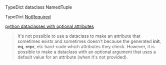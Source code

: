 

TypeDict
dataclass
NamedTuple

TypeDict
[NotRequired](https://docs.python.org/3/library/typing.html#typing.NotRequired)

[python dataclasses with optional attributes](https://stackoverflow.com/a/72582101/3356840)
> It's not possible to use a dataclass to make an attribute that sometimes exists and sometimes doesn't because the generated __init__, __eq__, __repr__, etc hard-code which attributes they check.
> However, it is possible to make a dataclass with an optional argument that uses a default value for an attribute (when it's not provided).

